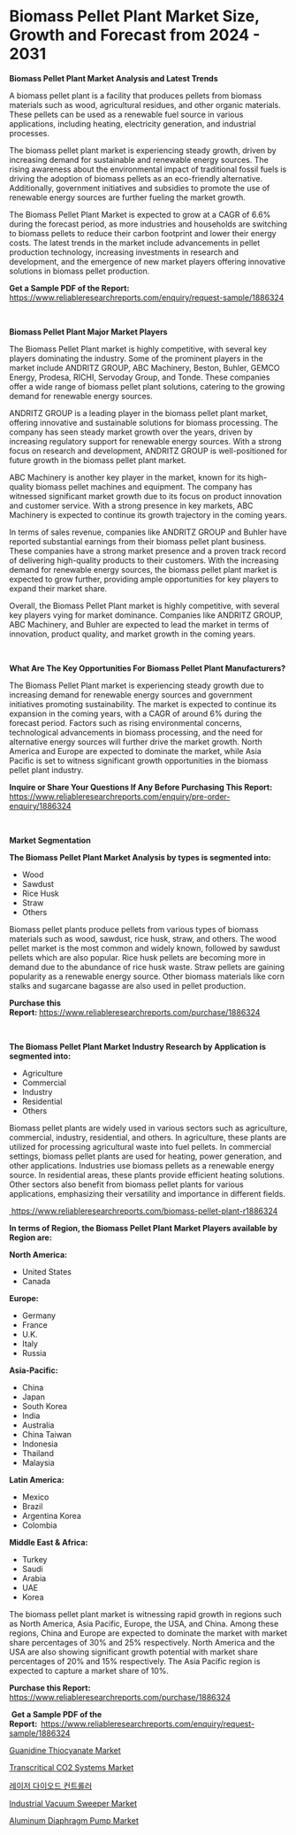 <p><h1>Biomass Pellet Plant Market Size, Growth and Forecast from 2024 - 2031</h1></p><p><strong>Biomass Pellet Plant Market Analysis and Latest Trends</strong></p>
<p><p>A biomass pellet plant is a facility that produces pellets from biomass materials such as wood, agricultural residues, and other organic materials. These pellets can be used as a renewable fuel source in various applications, including heating, electricity generation, and industrial processes.</p><p>The biomass pellet plant market is experiencing steady growth, driven by increasing demand for sustainable and renewable energy sources. The rising awareness about the environmental impact of traditional fossil fuels is driving the adoption of biomass pellets as an eco-friendly alternative. Additionally, government initiatives and subsidies to promote the use of renewable energy sources are further fueling the market growth.</p><p>The Biomass Pellet Plant Market is expected to grow at a CAGR of 6.6% during the forecast period, as more industries and households are switching to biomass pellets to reduce their carbon footprint and lower their energy costs. The latest trends in the market include advancements in pellet production technology, increasing investments in research and development, and the emergence of new market players offering innovative solutions in biomass pellet production.</p></p>
<p><strong>Get a Sample PDF of the Report:&nbsp;</strong> <a href="https://www.reliableresearchreports.com/enquiry/request-sample/1886324">https://www.reliableresearchreports.com/enquiry/request-sample/1886324</a></p>
<p>&nbsp;</p>
<p><strong>Biomass Pellet Plant Major Market Players</strong></p>
<p><p>The Biomass Pellet Plant market is highly competitive, with several key players dominating the industry. Some of the prominent players in the market include ANDRITZ GROUP, ABC Machinery, Beston, Buhler, GEMCO Energy, Prodesa, RICHI, Servoday Group, and Tonde. These companies offer a wide range of biomass pellet plant solutions, catering to the growing demand for renewable energy sources.</p><p>ANDRITZ GROUP is a leading player in the biomass pellet plant market, offering innovative and sustainable solutions for biomass processing. The company has seen steady market growth over the years, driven by increasing regulatory support for renewable energy sources. With a strong focus on research and development, ANDRITZ GROUP is well-positioned for future growth in the biomass pellet plant market.</p><p>ABC Machinery is another key player in the market, known for its high-quality biomass pellet machines and equipment. The company has witnessed significant market growth due to its focus on product innovation and customer service. With a strong presence in key markets, ABC Machinery is expected to continue its growth trajectory in the coming years.</p><p>In terms of sales revenue, companies like ANDRITZ GROUP and Buhler have reported substantial earnings from their biomass pellet plant business. These companies have a strong market presence and a proven track record of delivering high-quality products to their customers. With the increasing demand for renewable energy sources, the biomass pellet plant market is expected to grow further, providing ample opportunities for key players to expand their market share.</p><p>Overall, the Biomass Pellet Plant market is highly competitive, with several key players vying for market dominance. Companies like ANDRITZ GROUP, ABC Machinery, and Buhler are expected to lead the market in terms of innovation, product quality, and market growth in the coming years.</p></p>
<p>&nbsp;</p>
<p><strong>What Are The Key Opportunities For Biomass Pellet Plant Manufacturers?</strong></p>
<p><p>The Biomass Pellet Plant market is experiencing steady growth due to increasing demand for renewable energy sources and government initiatives promoting sustainability. The market is expected to continue its expansion in the coming years, with a CAGR of around 6% during the forecast period. Factors such as rising environmental concerns, technological advancements in biomass processing, and the need for alternative energy sources will further drive the market growth. North America and Europe are expected to dominate the market, while Asia Pacific is set to witness significant growth opportunities in the biomass pellet plant industry.</p></p>
<p><strong>Inquire or Share Your Questions If Any Before Purchasing This Report:</strong> <a href="https://www.reliableresearchreports.com/enquiry/pre-order-enquiry/1886324">https://www.reliableresearchreports.com/enquiry/pre-order-enquiry/1886324</a></p>
<p>&nbsp;</p>
<p><strong>Market Segmentation</strong></p>
<p><strong>The Biomass Pellet Plant Market Analysis by types is segmented into:</strong></p>
<p><ul><li>Wood</li><li>Sawdust</li><li>Rice Husk</li><li>Straw</li><li>Others</li></ul></p>
<p><p>Biomass pellet plants produce pellets from various types of biomass materials such as wood, sawdust, rice husk, straw, and others. The wood pellet market is the most common and widely known, followed by sawdust pellets which are also popular. Rice husk pellets are becoming more in demand due to the abundance of rice husk waste. Straw pellets are gaining popularity as a renewable energy source. Other biomass materials like corn stalks and sugarcane bagasse are also used in pellet production.</p></p>
<p><strong>Purchase this Report:&nbsp;</strong><a href="https://www.reliableresearchreports.com/purchase/1886324">https://www.reliableresearchreports.com/purchase/1886324</a></p>
<p>&nbsp;</p>
<p><strong>The Biomass Pellet Plant Market Industry Research by Application is segmented into:</strong></p>
<p><ul><li>Agriculture</li><li>Commercial</li><li>Industry</li><li>Residential</li><li>Others</li></ul></p>
<p><p>Biomass pellet plants are widely used in various sectors such as agriculture, commercial, industry, residential, and others. In agriculture, these plants are utilized for processing agricultural waste into fuel pellets. In commercial settings, biomass pellet plants are used for heating, power generation, and other applications. Industries use biomass pellets as a renewable energy source. In residential areas, these plants provide efficient heating solutions. Other sectors also benefit from biomass pellet plants for various applications, emphasizing their versatility and importance in different fields.</p></p>
<p><a href="https://www.reliableresearchreports.com/biomass-pellet-plant-r1886324">&nbsp;https://www.reliableresearchreports.com/biomass-pellet-plant-r1886324</a></p>
<p><strong>In terms of Region, the Biomass Pellet Plant Market Players available by Region are:</strong></p>
<p>
    <p> <strong> North America: </strong>
        <ul>
            <li>United States</li>
            <li>Canada</li>
        </ul>
        </p> 
    <p> <strong> Europe: </strong>
        <ul>
            <li>Germany</li>
            <li>France</li>
            <li>U.K.</li>
            <li>Italy</li>
            <li>Russia</li>
        </ul>
        </p> 
    <p> <strong> Asia-Pacific: </strong>
        <ul>
            <li>China</li>
            <li>Japan</li>
            <li>South Korea</li>
            <li>India</li>
            <li>Australia</li>
            <li>China Taiwan</li>
            <li>Indonesia</li>
            <li>Thailand</li>
            <li>Malaysia</li>
        </ul>
        </p> 
    <p> <strong> Latin America: </strong>
        <ul>
            <li>Mexico</li>
            <li>Brazil</li>
            <li>Argentina Korea</li>
            <li>Colombia</li>
        </ul>
        </p> 
    <p> <strong> Middle East & Africa: </strong>
        <ul>
            <li>Turkey</li>
            <li>Saudi</li>
            <li>Arabia</li>
            <li>UAE</li>
            <li>Korea</li>
        </ul>
    </p>
    </p>
<p><p>The biomass pellet plant market is witnessing rapid growth in regions such as North America, Asia Pacific, Europe, the USA, and China. Among these regions, China and Europe are expected to dominate the market with market share percentages of 30% and 25% respectively. North America and the USA are also showing significant growth potential with market share percentages of 20% and 15% respectively. The Asia Pacific region is expected to capture a market share of 10%.</p></p>
<p><strong>Purchase this Report: </strong><a href="https://www.reliableresearchreports.com/purchase/1886324">https://www.reliableresearchreports.com/purchase/1886324</a></p>
<p>&nbsp;<strong>Get a Sample PDF of the Report:&nbsp;&nbsp;</strong><a href="https://www.reliableresearchreports.com/enquiry/request-sample/1886324">https://www.reliableresearchreports.com/enquiry/request-sample/1886324</a></p>
<p><strong></strong></p>
<p><p><a href="https://issuu.com/reportprime-2/docs/guanidine-thiocyanate-market-size-2030.pptx">Guanidine Thiocyanate Market</a></p><p><a href="https://github.com/beatblasta/Market-Research-Report-List-3/blob/main/transcritical-co2-systems-market.md">Transcritical CO2 Systems Market</a></p><p><a href="https://medium.com/@arthuralety6767836754/%EB%A0%88%EC%9D%B4%EC%A0%80-%EB%8B%A4%EC%9D%B4%EC%98%A4%EB%93%9C-%EC%BB%A8%ED%8A%B8%EB%A1%A4%EB%9F%AC-%EC%8B%9C%EC%9E%A5-%EC%84%B1%EA%B3%B5%EC%A0%81%EC%9D%B8-%EB%B9%84%EC%A6%88%EB%8B%88%EC%8A%A4-%EC%A0%84%EB%9E%B5%EC%9D%98-%EC%97%B4%EC%87%A0-2031%EB%85%84%EA%B9%8C%EC%A7%80-%EC%98%88%EC%B8%A1-5b0d9c43607d">레이저 다이오드 컨트롤러</a></p><p><a href="https://medium.com/@rasaunharrison/analyzing-industrial-vacuum-sweeper-market-global-industry-perspective-and-forecast-2024-to-2031-9200ddbb69ce">Industrial Vacuum Sweeper Market</a></p><p><a href="https://github.com/angelajermaine/Market-Research-Report-List-3/blob/main/aluminum-diaphragm-pump-market.md">Aluminum Diaphragm Pump Market</a></p></p>
